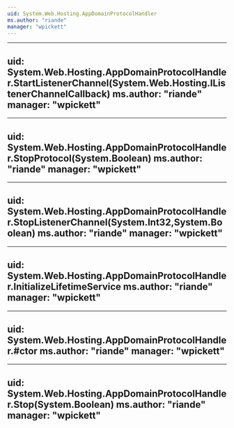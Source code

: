 ```yaml
---
uid: System.Web.Hosting.AppDomainProtocolHandler
ms.author: "riande"
manager: "wpickett"
---
```


---
uid: System.Web.Hosting.AppDomainProtocolHandler.StartListenerChannel(System.Web.Hosting.IListenerChannelCallback)
ms.author: "riande"
manager: "wpickett"
---

---
uid: System.Web.Hosting.AppDomainProtocolHandler.StopProtocol(System.Boolean)
ms.author: "riande"
manager: "wpickett"
---

---
uid: System.Web.Hosting.AppDomainProtocolHandler.StopListenerChannel(System.Int32,System.Boolean)
ms.author: "riande"
manager: "wpickett"
---

---
uid: System.Web.Hosting.AppDomainProtocolHandler.InitializeLifetimeService
ms.author: "riande"
manager: "wpickett"
---

---
uid: System.Web.Hosting.AppDomainProtocolHandler.#ctor
ms.author: "riande"
manager: "wpickett"
---

---
uid: System.Web.Hosting.AppDomainProtocolHandler.Stop(System.Boolean)
ms.author: "riande"
manager: "wpickett"
---

